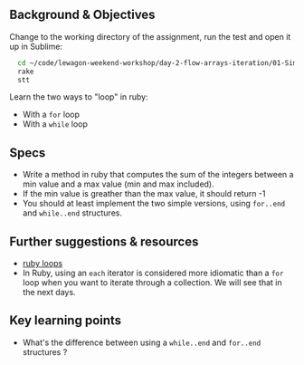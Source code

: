## Background & Objectives

Change to the working directory of the assignment, run the test and open it up in Sublime:

```bash
  cd ~/code/lewagon-weekend-workshop/day-2-flow-arrays-iteration/01-Simple-looping
  rake
  stt
```

Learn the two ways to "loop" in ruby:

- With a `for` loop
- With a `while` loop

## Specs

- Write a method in ruby that computes the sum of the integers between a min value and a max value (min and max included).
- If the min value is greather than the max value, it should return -1
- You should at least implement the two simple versions, using `for..end` and `while..end` structures.

## Further suggestions & resources

- [ruby loops](http://www.tutorialspoint.com/ruby/ruby_loops.htm)
- In Ruby, using an `each` iterator is considered more idiomatic than a `for` loop when you want to iterate through a collection. We will see that in the next days.

## Key learning points

- What's the difference between using a `while..end` and `for..end` structures ?
